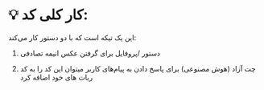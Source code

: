 # 💡 کار کلی کد:

این یک تیکه  است که با دو دستور کار می‌کند:

1. دستور /پروفایل برای گرفتن عکس انیمه تصادفی


2. چت آزاد (هوش مصنوعی) برای پاسخ دادن به پیام‌های کاربر
   میتوان این کد را به کد ربات های خود اضافه کرد

